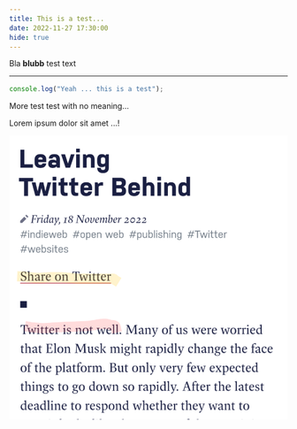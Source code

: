 ```yaml
---
title: This is a test...
date: 2022-11-27 17:30:00
hide: true
---
```


Bla **blubb** test text

---

```js test.js
console.log("Yeah ... this is a test");
```

More test test with no meaning...

<!-- more -->

Lorem ipsum dolor sit amet ...!

![22-11-19-123420](images/22-11-19-123420.png)
